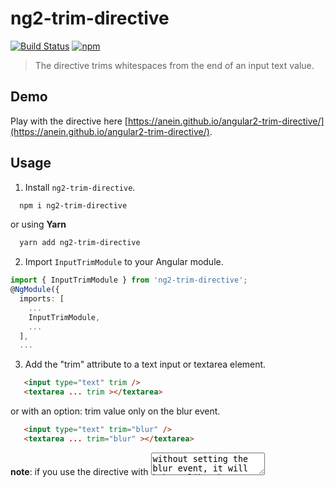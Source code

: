 # ng2-trim-directive
[![Build Status](https://travis-ci.org/anein/angular2-trim-directive.svg?branch=master)](https://travis-ci.org/anein/angular2-trim-directive)
[![npm](https://img.shields.io/npm/v/ng2-trim-directive.svg)](https://www.npmjs.com/package/ng2-trim-directive)

>The directive trims whitespaces from the end of an input text value.

## Demo

Play with the directive here [https://anein.github.io/angular2-trim-directive/](https://anein.github.io/angular2-trim-directive/).

## Usage 

1. Install `ng2-trim-directive`.

  ```bash
    npm i ng2-trim-directive
  ```
  
  or using **Yarn**
  
  ```bash
    yarn add ng2-trim-directive
  ```
  
2. Import `InputTrimModule` to your Angular module.

```typescript
import { InputTrimModule } from 'ng2-trim-directive';
@NgModule({
  imports: [
    ...
    InputTrimModule,
    ...
  ],
  ...
```

3. Add the "trim" attribute to a text input or textarea element.
  ```html
     <input type="text" trim />
     <textarea ... trim ></textarea>
  ```

   or with an option: trim value only on the blur event.

  ```html
     <input type="text" trim="blur" />
     <textarea ... trim="blur" ></textarea>
  ```
  **note**: if you use the directive with <textarea> without setting the blur event, it will behave like the text input element.

---
Good luck. 
